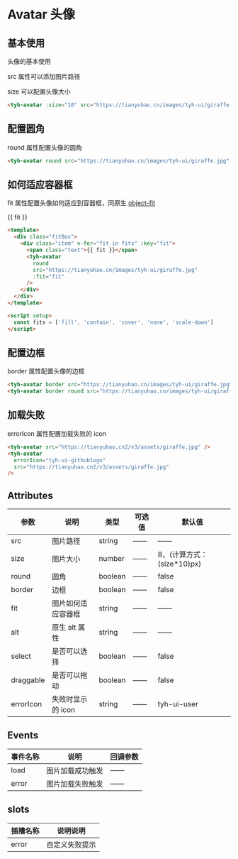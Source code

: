 # Avatar 头像

## 基本使用

头像的基本使用

src 属性可以添加图片路径

size 可以配置头像大小

<tyh-avatar :size="10" src="https://tianyuhao.cn/images/tyh-ui/giraffe.jpg"/>

```html
<tyh-avatar :size="10" src="https://tianyuhao.cn/images/tyh-ui/giraffe.jpg" />
```

## 配置圆角

round 属性配置头像的圆角

<tyh-avatar round src="https://tianyuhao.cn/images/tyh-ui/giraffe.jpg" />

```html
<tyh-avatar round src="https://tianyuhao.cn/images/tyh-ui/giraffe.jpg" />
```

## 如何适应容器框

fit 属性配置头像如何适应到容器框，同原生 [object-fit](https://developer.mozilla.org/en-US/docs/Web/CSS/object-fit)

<div class="fitBox">
    <div class="item" v-for="fit in fits" :key="fit">
      <span class="text">{{ fit }}</span>
      <tyh-avatar
        round
        src="https://tianyuhao.cn/images/tyh-ui/giraffe.jpg"
        :fit="fit"
      />
    </div>
  </div>

```html
<template>
  <div class="fitBox">
    <div class="item" v-for="fit in fits" :key="fit">
      <span class="text">{{ fit }}</span>
      <tyh-avatar
        round
        src="https://tianyuhao.cn/images/tyh-ui/giraffe.jpg"
        :fit="fit"
      />
    </div>
  </div>
</template>

<script setup>
  const fits = ['fill', 'contain', 'cover', 'none', 'scale-down']
</script>
```

## 配置边框

border 属性配置头像的边框

<tyh-avatar border src="https://tianyuhao.cn/images/tyh-ui/giraffe.jpg" />
<tyh-avatar border round  src="https://tianyuhao.cn/images/tyh-ui/giraffe.jpg"/>

```html
<tyh-avatar border src="https://tianyuhao.cn/images/tyh-ui/giraffe.jpg" />
<tyh-avatar border round src="https://tianyuhao.cn/images/tyh-ui/giraffe.jpg" />
```

## 加载失败

errorIcon 属性配置加载失败的 icon

<tyh-avatar src="https://tianyuhao.cn2/v3/assets/giraffe.jpg" />
<tyh-avatar errorIcon="tyh-ui-githublogo" src="https://tianyuhao.cn2/v3/assets/giraffe.jpg"/>

```html
<tyh-avatar src="https://tianyuhao.cn2/v3/assets/giraffe.jpg" />
<tyh-avatar
  errorIcon="tyh-ui-githublogo"
  src="https://tianyuhao.cn2/v3/assets/giraffe.jpg"
/>
```

## Attributes

| 参数      | 说明               | 类型    | 可选值 | 默认值                      |
| --------- | ------------------ | ------- | ------ | --------------------------- |
| src       | 图片路径           | string  | ——     | ——                          |
| size      | 图片大小           | number  | ——     | 8，(计算方式：(size\*10)px) |
| round     | 圆角               | boolean | ——     | false                       |
| border    | 边框               | boolean | ——     | false                       |
| fit       | 图片如何适应容器框 | string  | ——     | ——                          |
| alt       | 原生 alt 属性      | string  | ——     | ——                          |
| select    | 是否可以选择       | boolean | ——     | false                       |
| draggable | 是否可以拖动       | boolean | ——     | false                       |
| errorIcon | 失败时显示的 icon  | string  | ——     | tyh-ui-user                 |

## Events

| 事件名称 | 说明             | 回调参数 |
| -------- | ---------------- | -------- |
| load     | 图片加载成功触发 | ——       |
| error    | 图片加载失败触发 | ——       |

## slots

| 插槽名称 | 说明说明       |
| -------- | -------------- |
| error    | 自定义失败提示 |

<script setup>
  const fits = ['fill', 'contain', 'cover', 'none', 'scale-down']
</script>

